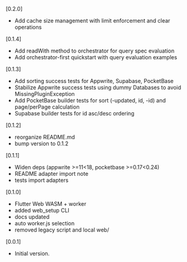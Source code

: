 [0.2.0]
* Add cache size management with limit enforcement and clear operations

[0.1.4]
* Add readWith method to orchestrator for query spec evaluation
* Add orchestrator-first quickstart with query evaluation examples

[0.1.3]
* Add sorting success tests for Appwrite, Supabase, PocketBase
* Stabilize Appwrite success tests using dummy Databases to avoid MissingPluginException
* Add PocketBase builder tests for sort (-updated, id, -id) and page/perPage calculation
* Supabase builder tests for id asc/desc ordering

[0.1.2]
* reorganize README.md
* bump version to 0.1.2

[0.1.1]
* Widen deps (appwrite >=11<18, pocketbase >=0.17<0.24)
* README adapter import note
* tests import adapters

[0.1.0]
* Flutter Web WASM + worker
* added web_setup CLI
* docs updated
* auto worker.js selection
* removed legacy script and local web/

[0.0.1]
* Initial version.


